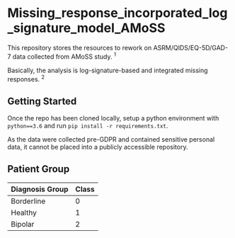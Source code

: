 # Missing_response_incorporated_log_signature_model_AMoSS

This repository stores the resources to rework on ASRM/QIDS/EQ-5D/GAD-7 data collected from AMoSS study. <sup>1<sup>

Basically, the analysis is log-signature-based and integrated missing responses. <sup>2<sup> 
  
  
Getting Started
---------------

Once the repo has been cloned locally, setup a python environment with ``python==3.6`` and run ``pip install -r requirements.txt``.

As the data were collected pre-GDPR and contained sensitive personal data, it cannot be placed into a publicly accessible repository.

Patient Group
---------------
| Diagnosis Group   |  Class|
|------------|--------|
|Borderline|0|
|Healthy|1|
|Bipolar|2|

